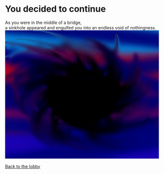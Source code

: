 # You decided to continue

As you were in the middle of a bridge,  
a sinkhole appeared and engulfed you into an endless void of nothingness.
![sinkhole Credit to Ivan](sinkhole.png)

[Back to the lobby](../your-adventure-begins.md)